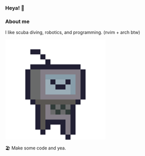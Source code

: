 ### Heya! 👋

### About me

I like scuba diving, robotics, and programming. (nvim + arch btw)

![robot dancing](./robot-run.gif)

🏖️ Make some code and yea.

